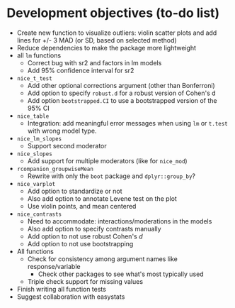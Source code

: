 # Development objectives (to-do list)

-   Create new function to visualize outliers: violin scatter plots and add lines for +/- 3 MAD (or SD, based on selected method)
-   Reduce dependencies to make the package more lightweight
-   all `lm` functions
    -   Correct bug with sr2 and factors in lm models
    -   Add 95% confidence interval for sr2
-   `nice_t_test`
    -   Add other optional corrections argument (other than Bonferroni)
    -   Add option to specify `robust.d` for a robust version of Cohen's d
    -   Add option `bootstrapped.CI` to use a bootstrapped version of the 95% CI
-   `nice_table`
    -   Integration: add meaningful error messages when using `lm` or `t.test` with wrong model type.
-   `nice_lm_slopes`
    -   Support second moderator
-   `nice_slopes`
    -   Add support for multiple moderators (like for `nice_mod`)
-   `rcompanion_groupwiseMean`
    -   Rewrite with only the `boot` package and `dplyr::group_by`?
-   `nice_varplot`
    -   Add option to standardize or not
    -   Also add option to annotate Levene test on the plot
    -   Use violin points, and mean centered
-   `nice_contrasts`
    -   Need to accommodate: interactions/moderations in the models
    -   Also add option to specify contrasts manually
    -   Add option to not use robust Cohen's *d*
    -   Add option to not use bootstrapping
-   All functions
    -   Check for consistency among argument names like response/variable
        -   Check other packages to see what's most typically used
    -   Triple check support for missing values
-   Finish writing all function tests
-   Suggest collaboration with easystats

